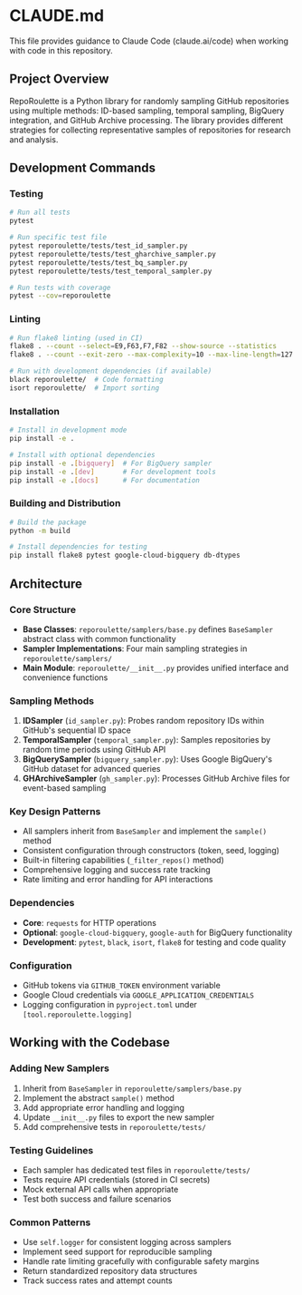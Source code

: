 # CLAUDE.md

This file provides guidance to Claude Code (claude.ai/code) when working with code in this repository.

## Project Overview

RepoRoulette is a Python library for randomly sampling GitHub repositories using multiple methods: ID-based sampling, temporal sampling, BigQuery integration, and GitHub Archive processing. The library provides different strategies for collecting representative samples of repositories for research and analysis.

## Development Commands

### Testing
```bash
# Run all tests
pytest

# Run specific test file
pytest reporoulette/tests/test_id_sampler.py
pytest reporoulette/tests/test_gharchive_sampler.py
pytest reporoulette/tests/test_bq_sampler.py
pytest reporoulette/tests/test_temporal_sampler.py

# Run tests with coverage
pytest --cov=reporoulette
```

### Linting
```bash
# Run flake8 linting (used in CI)
flake8 . --count --select=E9,F63,F7,F82 --show-source --statistics
flake8 . --count --exit-zero --max-complexity=10 --max-line-length=127 --statistics

# Run with development dependencies (if available)
black reporoulette/  # Code formatting
isort reporoulette/  # Import sorting
```

### Installation
```bash
# Install in development mode
pip install -e .

# Install with optional dependencies
pip install -e .[bigquery]  # For BigQuery sampler
pip install -e .[dev]       # For development tools
pip install -e .[docs]      # For documentation
```

### Building and Distribution
```bash
# Build the package
python -m build

# Install dependencies for testing
pip install flake8 pytest google-cloud-bigquery db-dtypes
```

## Architecture

### Core Structure
- **Base Classes**: `reporoulette/samplers/base.py` defines `BaseSampler` abstract class with common functionality
- **Sampler Implementations**: Four main sampling strategies in `reporoulette/samplers/`
- **Main Module**: `reporoulette/__init__.py` provides unified interface and convenience functions

### Sampling Methods

1. **IDSampler** (`id_sampler.py`): Probes random repository IDs within GitHub's sequential ID space
2. **TemporalSampler** (`temporal_sampler.py`): Samples repositories by random time periods using GitHub API
3. **BigQuerySampler** (`bigquery_sampler.py`): Uses Google BigQuery's GitHub dataset for advanced queries
4. **GHArchiveSampler** (`gh_sampler.py`): Processes GitHub Archive files for event-based sampling

### Key Design Patterns
- All samplers inherit from `BaseSampler` and implement the `sample()` method
- Consistent configuration through constructors (token, seed, logging)
- Built-in filtering capabilities (`_filter_repos()` method)
- Comprehensive logging and success rate tracking
- Rate limiting and error handling for API interactions

### Dependencies
- **Core**: `requests` for HTTP operations
- **Optional**: `google-cloud-bigquery`, `google-auth` for BigQuery functionality
- **Development**: `pytest`, `black`, `isort`, `flake8` for testing and code quality

### Configuration
- GitHub tokens via `GITHUB_TOKEN` environment variable
- Google Cloud credentials via `GOOGLE_APPLICATION_CREDENTIALS`
- Logging configuration in `pyproject.toml` under `[tool.reporoulette.logging]`

## Working with the Codebase

### Adding New Samplers
1. Inherit from `BaseSampler` in `reporoulette/samplers/base.py`
2. Implement the abstract `sample()` method
3. Add appropriate error handling and logging
4. Update `__init__.py` files to export the new sampler
5. Add comprehensive tests in `reporoulette/tests/`

### Testing Guidelines
- Each sampler has dedicated test files in `reporoulette/tests/`
- Tests require API credentials (stored in CI secrets)
- Mock external API calls when appropriate
- Test both success and failure scenarios

### Common Patterns
- Use `self.logger` for consistent logging across samplers
- Implement seed support for reproducible sampling
- Handle rate limiting gracefully with configurable safety margins
- Return standardized repository data structures
- Track success rates and attempt counts